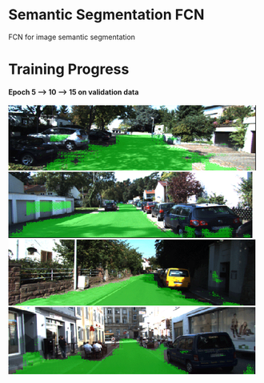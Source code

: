 # Semantic Segmentation FCN
FCN for image semantic segmentation

# Training Progress
#### Epoch 5 --> 10 --> 15 on validation data
![](res/Figure_6.gif) ![](res/Figure_17.gif) ![](res/Figure_4.gif) ![](res/Figure_9.gif)

